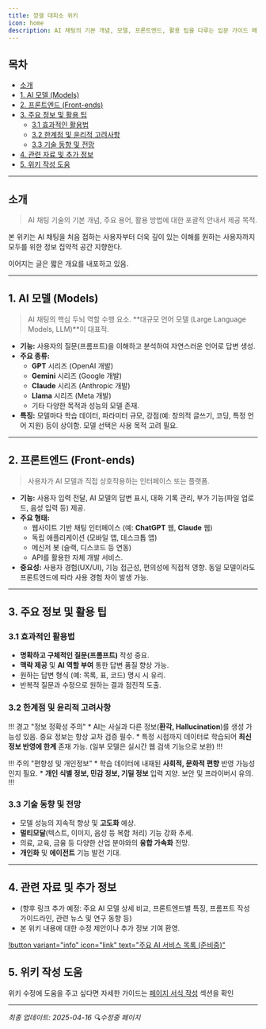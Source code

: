 ```yaml
---
title: 깡갤 대피소 위키
icon: home
description: AI 채팅의 기본 개념, 모델, 프론트엔드, 활용 팁을 다루는 입문 가이드 메인 페이지.
---
```


## 목차

- [소개](#소개)
- [1. AI 모델 (Models)](#1-ai-모델-models)
- [2. 프론트엔드 (Front-ends)](#2-프론트엔드-front-ends)
- [3. 주요 정보 및 활용 팁](#3-주요-정보-및-활용-팁)
  - [3.1 효과적인 활용법](#31-효과적인-활용법)
  - [3.2 한계점 및 윤리적 고려사항](#32-한계점-및-윤리적-고려사항)
  - [3.3 기술 동향 및 전망](#33-기술-동향-및-전망)
- [4. 관련 자료 및 추가 정보](#4-관련-자료-및-추가-정보)
- [5. 위키 작성 도움](#5-위키-작성-도움)

---

## 소개

> AI 채팅 기술의 기본 개념, 주요 용어, 활용 방법에 대한 포괄적 안내서 제공 목적.

본 위키는 AI 채팅을 처음 접하는 사용자부터 더욱 깊이 있는 이해를 원하는 사용자까지 모두를 위한 정보 집약적 공간 지향한다.

이어지는 글은 짧은 개요를 내포하고 있음.

---

## 1. AI 모델 (Models)

> AI 채팅의 핵심 두뇌 역할 수행 요소. **대규모 언어 모델 (Large Language Models, LLM)**이 대표적.

* **기능:** 사용자의 질문(프롬프트)을 이해하고 분석하여 자연스러운 언어로 답변 생성.
* **주요 종류:**
    * **GPT** 시리즈 (OpenAI 개발)
    * **Gemini** 시리즈 (Google 개발)
    * **Claude** 시리즈 (Anthropic 개발)
    * **Llama** 시리즈 (Meta 개발)
    * 기타 다양한 목적과 성능의 모델 존재.
* **특징:** 모델마다 학습 데이터, 파라미터 규모, 강점(예: 창의적 글쓰기, 코딩, 특정 언어 지원) 등이 상이함. 모델 선택은 사용 목적 고려 필요.

---

## 2. 프론트엔드 (Front-ends)

> 사용자가 AI 모델과 직접 상호작용하는 인터페이스 또는 플랫폼.

* **기능:** 사용자 입력 전달, AI 모델의 답변 표시, 대화 기록 관리, 부가 기능(파일 업로드, 음성 입력 등) 제공.
* **주요 형태:**
    * 웹사이트 기반 채팅 인터페이스 (예: **ChatGPT** 웹, **Claude** 웹)
    * 독립 애플리케이션 (모바일 앱, 데스크톱 앱)
    * 메신저 봇 (슬랙, 디스코드 등 연동)
    * API를 활용한 자체 개발 서비스.
* **중요성:** 사용자 경험(UX/UI), 기능 접근성, 편의성에 직접적 영향. 동일 모델이라도 프론트엔드에 따라 사용 경험 차이 발생 가능.

---

## 3. 주요 정보 및 활용 팁

### 3.1 효과적인 활용법

* **명확하고 구체적인 질문(프롬프트)** 작성 중요.
* **맥락 제공** 및 **AI 역할 부여** 통한 답변 품질 향상 가능.
* 원하는 답변 형식 (예: 목록, 표, 코드) 명시 시 유리.
* 반복적 질문과 수정으로 원하는 결과 점진적 도출.

### 3.2 한계점 및 윤리적 고려사항

!!! 경고 "정보 정확성 주의"
    * AI는 사실과 다른 정보(**환각, Hallucination**)를 생성 가능성 있음. 중요 정보는 항상 교차 검증 필수.
    * 특정 시점까지 데이터로 학습되어 **최신 정보 반영에 한계** 존재 가능. (일부 모델은 실시간 웹 검색 기능으로 보완)
!!!

!!! 주의 "편향성 및 개인정보"
    * 학습 데이터에 내재된 **사회적, 문화적 편향** 반영 가능성 인지 필요.
    * **개인 식별 정보, 민감 정보, 기밀 정보** 입력 지양. 보안 및 프라이버시 유의.
!!!

### 3.3 기술 동향 및 전망

* 모델 성능의 지속적 향상 및 **고도화** 예상.
* **멀티모달**(텍스트, 이미지, 음성 등 복합 처리) 기능 강화 추세.
* 의료, 교육, 금융 등 다양한 산업 분야와의 **융합 가속화** 전망.
* **개인화** 및 **에이전트** 기능 발전 기대.

---

## 4. 관련 자료 및 추가 정보

* (향후 링크 추가 예정: 주요 AI 모델 상세 비교, 프론트엔드별 특징, 프롬프트 작성 가이드라인, 관련 뉴스 및 연구 동향 등)
* 본 위키 내용에 대한 수정 제안이나 추가 정보 기여 환영.

[!button variant="info" icon="link" text="주요 AI 서비스 목록 (준비중)"](#)

## 5. 위키 작성 도움

위키 수정에 도움을 주고 싶다면 자세한 가이드는 [페이지 서식 작성](위키/getting-started.md) 섹션을 확인

---
*최종 업데이트: 2025-04-16*
*🔍수정중 페이지*